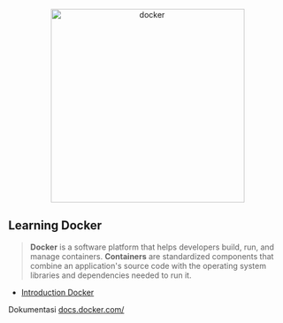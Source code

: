 <p align="center">
    <img src="https://techstack-generator.vercel.app/docker-icon.svg" height="350" witdh="350" alt="docker">
</p>

## Learning Docker
> <b>Docker</b> is a software platform that helps developers build, run, and manage containers. <b>Containers</b> are standardized components that combine an application's source code with the operating system libraries and dependencies needed to run it.

- [Introduction Docker](guides/introduction-containers/README.md)

Dokumentasi [docs.docker.com/](https://docs.docker.com/)